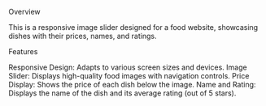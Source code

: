 Overview

This is a responsive image slider designed for a food website, showcasing dishes with their prices, names, and ratings.

Features

Responsive Design: Adapts to various screen sizes and devices.
Image Slider: Displays high-quality food images with navigation controls.
Price Display: Shows the price of each dish below the image.
Name and Rating: Displays the name of the dish and its average rating (out of 5 stars).
